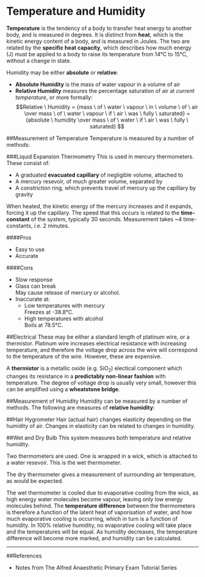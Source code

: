 # Temperature and Humidity

**Temperature** is the tendency of a body to transfer heat energy to another body, and is measured in degrees. It is distinct from **heat**, which is the kinetic energy content of a body, and is measured in Joules. The two are related by the **specific heat capacity**, which describes how much energy (J) must be applied to a body to raise its temperature from 14°C to 15°C, without a change in state.

Humidity may be either **absolute** or **relative**:
* **Absolute Humidity** is the mass of water vapour in a volume of air
* **Relative Humidity** measures the percentage saturation of air at *current temperature*, or more formally: $$Relative \ Humidity = {mass \ of \ water \ vapour \ in \ volume \ of \ air \over mass \ of \ water \ vapour \ if \ air \ was \ fully \ saturated} = {absolute \ humidity \over mass \ of \ water \ if \ air \ was \ fully \ saturated} $$

##Measurement of Temperature
Temperature is measured by a number of methods:

###Liquid Expansion Thermometry
This is used in mercury thermometers. These consist of:
* A graduated **evacuated capillary** of negligible volume, attached to
* A mercury resevoir, of much greater volume, separated by
* A constriction ring, which prevents travel of mercury up the capillary by gravity

When heated, the kinetic energy of the mercury increases and it expands, forcing it up the capillary. The speed that this occurs is related to the **time-constant** of the system, typically 30 seconds. Measurement takes ~4 time-constants, i.e. 2 minutes.

####Pros
* Easy to use
* Accurate

####Cons
* Slow response
* Glass can break  
May cause release of mercury or alcohol.
* Inaccurate at:
    * Low temperatures with mercury  
    Freezes at -38.8°C.
    * High temperatures with alcohol  
    Boils at 78.5°C. 

##Electrical
These may be either a standard length of platinum wire, or a thermistor. Platinum wire increases electrical resistance with increasing temperature, and therefore the voltage drop across the wire will correspond to the temperature of the wire. However, these are expensive.

A **thermistor** is a metallic oxide (e.g. SiO<sub>2</sub>) electical component which changes its resistance in a **predictably non-linear fashion** with temperature. The degree of voltage drop is usually very small, however this can be amplified using a **wheatstone bridge**.

##Measurement of Humidity
Humidity can be measured by a number of methods. The following are measures of **relative humidity**:

##Hair Hygrometer
Hair (actual hair) changes elasticity depending on the humidity of air. Changes in elasticity can be related to changes in humidity.

##Wet and Dry Bulb
This system measures both temperature and relative humidity.

Two thermometers are used. One is wrapped in a wick, which is attached to a water resevoir. This is the wet thermometer.

The dry thermometer gives a measurement of surrounding air temperature, as would be expected.

The wet thermometer is cooled due to evaporative cooling from the wick, as high energy water molecules become vapour, leaving only low energy molecules behind. The **temperature difference** between the thermometers is therefore a function of the latent heat of vaporisation of water, and how much evaporative cooling is occurring, which in turn is a function of humidity. In 100% relative humidity, no evaporative cooling will take place and the temperatures will be equal. As humidity decreases, the temperature difference will become more marked, and humidity can be calculated.


---
##References
* Notes from The Alfred Anaesthetic Primary Exam Tutorial Series